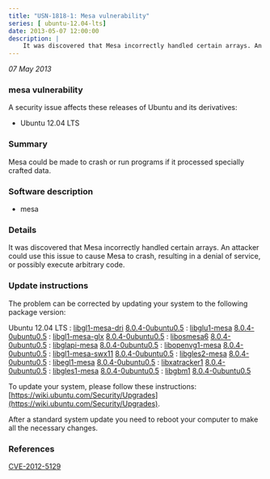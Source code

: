 ```yaml
---
title: "USN-1818-1: Mesa vulnerability"
series: [ ubuntu-12.04-lts]
date: 2013-05-07 12:00:00
description: |
    It was discovered that Mesa incorrectly handled certain arrays. An attacker could use this issue to cause Mesa to crash, resulting in a denial of service, or possibly execute arbitrary code. 
--- 
```

 
 

*07 May 2013*

### mesa vulnerability

A security issue affects these releases of Ubuntu and its derivatives:

* Ubuntu 12.04 LTS

### Summary

Mesa could be made to crash or run programs if it processed specially crafted data.

### Software description

* mesa 

### Details

It was discovered that Mesa incorrectly handled certain arrays. An attacker could use this issue to cause Mesa to crash, resulting in a denial of service, or possibly execute arbitrary code. 

### Update instructions

The problem can be corrected by updating your system to the following package version:

Ubuntu 12.04 LTS
 : [libgl1-mesa-dri](https://launchpad.net/ubuntu/+source/mesa) <span> [8.0.4-0ubuntu0.5](https://launchpad.net/ubuntu/+source/mesa/8.0.4-0ubuntu0.5) </span> 
 : [libglu1-mesa](https://launchpad.net/ubuntu/+source/mesa) <span> [8.0.4-0ubuntu0.5](https://launchpad.net/ubuntu/+source/mesa/8.0.4-0ubuntu0.5) </span> 
 : [libgl1-mesa-glx](https://launchpad.net/ubuntu/+source/mesa) <span> [8.0.4-0ubuntu0.5](https://launchpad.net/ubuntu/+source/mesa/8.0.4-0ubuntu0.5) </span> 
 : [libosmesa6](https://launchpad.net/ubuntu/+source/mesa) <span> [8.0.4-0ubuntu0.5](https://launchpad.net/ubuntu/+source/mesa/8.0.4-0ubuntu0.5) </span> 
 : [libglapi-mesa](https://launchpad.net/ubuntu/+source/mesa) <span> [8.0.4-0ubuntu0.5](https://launchpad.net/ubuntu/+source/mesa/8.0.4-0ubuntu0.5) </span> 
 : [libopenvg1-mesa](https://launchpad.net/ubuntu/+source/mesa) <span> [8.0.4-0ubuntu0.5](https://launchpad.net/ubuntu/+source/mesa/8.0.4-0ubuntu0.5) </span> 
 : [libgl1-mesa-swx11](https://launchpad.net/ubuntu/+source/mesa) <span> [8.0.4-0ubuntu0.5](https://launchpad.net/ubuntu/+source/mesa/8.0.4-0ubuntu0.5) </span> 
 : [libgles2-mesa](https://launchpad.net/ubuntu/+source/mesa) <span> [8.0.4-0ubuntu0.5](https://launchpad.net/ubuntu/+source/mesa/8.0.4-0ubuntu0.5) </span> 
 : [libegl1-mesa](https://launchpad.net/ubuntu/+source/mesa) <span> [8.0.4-0ubuntu0.5](https://launchpad.net/ubuntu/+source/mesa/8.0.4-0ubuntu0.5) </span> 
 : [libxatracker1](https://launchpad.net/ubuntu/+source/mesa) <span> [8.0.4-0ubuntu0.5](https://launchpad.net/ubuntu/+source/mesa/8.0.4-0ubuntu0.5) </span> 
 : [libgles1-mesa](https://launchpad.net/ubuntu/+source/mesa) <span> [8.0.4-0ubuntu0.5](https://launchpad.net/ubuntu/+source/mesa/8.0.4-0ubuntu0.5) </span> 
 : [libgbm1](https://launchpad.net/ubuntu/+source/mesa) <span> [8.0.4-0ubuntu0.5](https://launchpad.net/ubuntu/+source/mesa/8.0.4-0ubuntu0.5) </span> 

To update your system, please follow these instructions: [https://wiki.ubuntu.com/Security/Upgrades](https://wiki.ubuntu.com/Security/Upgrades).

After a standard system update you need to reboot your computer to make all the necessary changes. 

### References

 
 [CVE-2012-5129](http://people.ubuntu.com/~ubuntu-security/cve/CVE-2012-5129)
 


